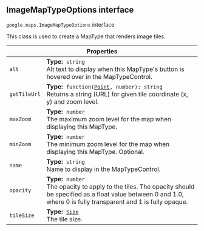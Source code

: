 <h2 id="ImageMapTypeOptions"> ImageMapTypeOptions interface </h2><p>
<code><span itemprop="path">google.maps</span>.<span itemprop="name">ImageMapTypeOptions</span></code>
interface
</p><p>This class is used to create a MapType that renders image tiles.</p><div class="devsite-table-wrapper"><table class="properties responsive" summary="interface ImageMapTypeOptions - Properties">
<thead>
<tr><th colspan="2">Properties</th>
</tr></thead>
<tbody>
<tr id="ImageMapTypeOptions.alt">
<td><code><span>alt</span></code></td>
<td><div><strong>Type:</strong>&nbsp; <code>string</code></div>
<div class="desc">Alt text to display when this MapType's button is hovered over in the MapTypeControl.</div></td>
</tr>
<tr id="ImageMapTypeOptions.getTileUrl">
<td><code><span>getTileUrl</span></code></td>
<td><div><strong>Type:</strong>&nbsp; <code>function(<a href="https://github.com/amenadiel/google-maps-documentation/blob/master/docs/Point.md">Point</a>, number): string</code></div>
<div class="desc">Returns a string (URL) for given tile coordinate (x, y) and zoom level.</div></td>
</tr>
<tr id="ImageMapTypeOptions.maxZoom">
<td><code><span>maxZoom</span></code></td>
<td><div><strong>Type:</strong>&nbsp; <code>number</code></div>
<div class="desc">The maximum zoom level for the map when displaying this MapType.</div></td>
</tr>
<tr id="ImageMapTypeOptions.minZoom">
<td><code><span>minZoom</span></code></td>
<td><div><strong>Type:</strong>&nbsp; <code>number</code></div>
<div class="desc">The minimum zoom level for the map when displaying this MapType. Optional.</div></td>
</tr>
<tr id="ImageMapTypeOptions.name">
<td><code><span>name</span></code></td>
<td><div><strong>Type:</strong>&nbsp; <code>string</code></div>
<div class="desc">Name to display in the MapTypeControl.</div></td>
</tr>
<tr id="ImageMapTypeOptions.opacity">
<td><code><span>opacity</span></code></td>
<td><div><strong>Type:</strong>&nbsp; <code>number</code></div>
<div class="desc">The opacity to apply to the tiles. The opacity should be specified as a float value between 0 and 1.0, where 0 is fully transparent and 1 is fully opaque.</div></td>
</tr>
<tr id="ImageMapTypeOptions.tileSize">
<td><code><span>tileSize</span></code></td>
<td><div><strong>Type:</strong>&nbsp; <code><a href="https://github.com/amenadiel/google-maps-documentation/blob/master/docs/Size.md">Size</a></code></div>
<div class="desc">The tile size.</div></td>
</tr>
</tbody>
</table></div>